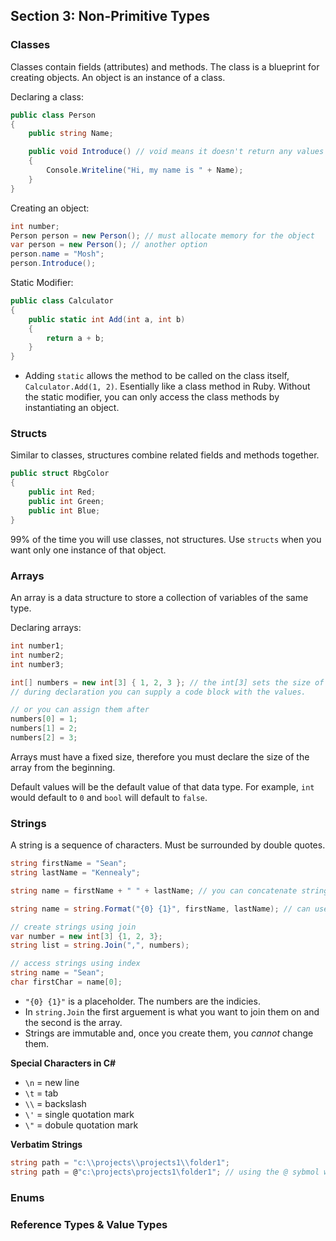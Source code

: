 ## **Section 3: Non-Primitive Types**

### **Classes**

Classes contain fields (attributes) and methods. The class is a blueprint for creating objects. An object is an instance of a class.

Declaring a class: 
```csharp
public class Person 
{
    public string Name;

    public void Introduce() // void means it doesn't return any values
    {
        Console.Writeline("Hi, my name is " + Name);
    }
}
```

Creating an object:
```csharp
int number;
Person person = new Person(); // must allocate memory for the object
var person = new Person(); // another option
person.name = "Mosh";
person.Introduce();
```

Static Modifier:
```csharp
public class Calculator 
{
    public static int Add(int a, int b)
    {
        return a + b;
    }
}
```
* Adding `static` allows the method to be called on the class itself, `Calculator.Add(1, 2)`. Esentially like a class method in Ruby. Without the static modifier, you can only access the class methods by instantiating an object. 

### **Structs**

Similar to classes, structures combine related fields and methods together.
```csharp
public struct RbgColor
{
    public int Red;
    public int Green;
    public int Blue;
}
```

99% of the time you will use classes, not structures. Use `structs` when you want only one instance of that object.

### **Arrays**

An array is a data structure to store a collection of variables of the same type. 

Declaring arrays:
```csharp
int number1;
int number2;
int number3;

int[] numbers = new int[3] { 1, 2, 3 }; // the int[3] sets the size of the array
// during declaration you can supply a code block with the values.

// or you can assign them after
numbers[0] = 1;
numbers[1] = 2;
numbers[2] = 3;
```

Arrays must have a fixed size, therefore you must declare the size of the array from the beginning.

Default values will be the default value of that data type. For example, `int` would default to `0` and `bool` will default to `false`.

### **Strings**

A string is a sequence of characters. Must be surrounded by double quotes.
```csharp
string firstName = "Sean";
string lastName = "Kennealy";

string name = firstName + " " + lastName; // you can concatenate strings too

string name = string.Format("{0} {1}", firstName, lastName); // can use the format static method on the string class

// create strings using join
var number = new int[3] {1, 2, 3};
string list = string.Join(",", numbers);

// access strings using index
string name = "Sean";
char firstChar = name[0];
```
* `"{0} {1}"` is a placeholder. The numbers are the indicies.
* In `string.Join` the first arguement is what you want to join them on and the second is the array.
* Strings are immutable and, once you create them, you *cannot* change them.

**Special Characters in C#**
* `\n` = new line
* `\t` = tab
* `\\` = backslash
* `\'` = single quotation mark
* `\"` = dobule quotation mark

**Verbatim Strings**
```csharp
string path = "c:\\projects\\projects1\\folder1";
string path = @"c:\projects\projects1\folder1"; // using the @ sybmol will allow for a verbatim string or stirng literal
```

### **Enums**



### **Reference Types & Value Types**

